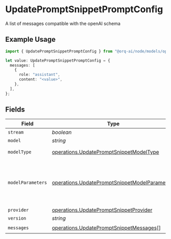 # UpdatePromptSnippetPromptConfig

A list of messages compatible with the openAI schema

## Example Usage

```typescript
import { UpdatePromptSnippetPromptConfig } from "@orq-ai/node/models/operations";

let value: UpdatePromptSnippetPromptConfig = {
  messages: [
    {
      role: "assistant",
      content: "<value>",
    },
  ],
};
```

## Fields

| Field                                                                                                          | Type                                                                                                           | Required                                                                                                       | Description                                                                                                    |
| -------------------------------------------------------------------------------------------------------------- | -------------------------------------------------------------------------------------------------------------- | -------------------------------------------------------------------------------------------------------------- | -------------------------------------------------------------------------------------------------------------- |
| `stream`                                                                                                       | *boolean*                                                                                                      | :heavy_minus_sign:                                                                                             | N/A                                                                                                            |
| `model`                                                                                                        | *string*                                                                                                       | :heavy_minus_sign:                                                                                             | N/A                                                                                                            |
| `modelType`                                                                                                    | [operations.UpdatePromptSnippetModelType](../../models/operations/updatepromptsnippetmodeltype.md)             | :heavy_minus_sign:                                                                                             | The type of the model                                                                                          |
| `modelParameters`                                                                                              | [operations.UpdatePromptSnippetModelParameters](../../models/operations/updatepromptsnippetmodelparameters.md) | :heavy_minus_sign:                                                                                             | Model Parameters: Not all parameters apply to every model                                                      |
| `provider`                                                                                                     | [operations.UpdatePromptSnippetProvider](../../models/operations/updatepromptsnippetprovider.md)               | :heavy_minus_sign:                                                                                             | N/A                                                                                                            |
| `version`                                                                                                      | *string*                                                                                                       | :heavy_minus_sign:                                                                                             | N/A                                                                                                            |
| `messages`                                                                                                     | [operations.UpdatePromptSnippetMessages](../../models/operations/updatepromptsnippetmessages.md)[]             | :heavy_check_mark:                                                                                             | N/A                                                                                                            |